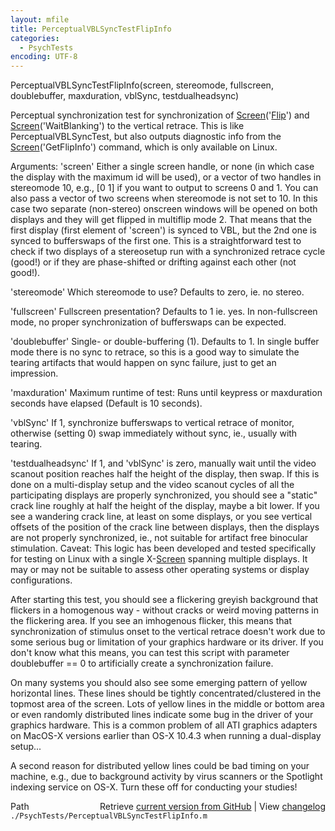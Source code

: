 ```yaml
---
layout: mfile
title: PerceptualVBLSyncTestFlipInfo
categories:
  - PsychTests
encoding: UTF-8
---
```


PerceptualVBLSyncTestFlipInfo\(screen, stereomode, fullscreen, doublebuffer, maxduration, vblSync, testdualheadsync\)

Perceptual synchronization test for synchronization of [Screen](/docs/Screen)\('[Flip](/docs/Flip)'\) and
[Screen](/docs/Screen)\('WaitBlanking'\) to the vertical retrace. This is like
PerceptualVBLSyncTest, but also outputs diagnostic info from the
[Screen](/docs/Screen)\('GetFlipInfo'\) command, which is only available on Linux.

Arguments:
'screen' Either a single screen handle, or none \(in which case the
display with the maximum id will be used\), or a vector of two handles in
stereomode 10, e.g., \[0 1\] if you want to output to screens 0 and 1. You
can also pass a vector of two screens when stereomode is not set to 10.
In this case two separate \(non-stereo\) onscreen windows will be opened on
both displays and they will get flipped in multiflip mode 2. That means
that the first display \(first element of 'screen'\) is synced to VBL, but
the 2nd one is synced to bufferswaps of the first one. This is a
straightforward test to check if two displays of a stereosetup run with a
synchronized retrace cycle \(good\!\) or if they are phase-shifted or
drifting against each other \(not good\!\).

'stereomode' Which stereomode to use? Defaults to zero, ie. no stereo.

'fullscreen' Fullscreen presentation? Defaults to 1 ie. yes. In
non-fullscreen mode, no proper synchronization of bufferswaps can be
expected.

'doublebuffer' Single- or double-buffering \(1\). Defaults to 1. In single
buffer mode there is no sync to retrace, so this is a good way to
simulate the tearing artifacts that would happen on sync failure, just to
get an impression.

'maxduration' Maximum runtime of test: Runs until keypress or maxduration
seconds have elapsed \(Default is 10 seconds\).

'vblSync' If 1, synchronize bufferswaps to vertical retrace of monitor,
otherwise \(setting 0\) swap immediately without sync, ie., usually with tearing.

'testdualheadsync' If 1, and 'vblSync' is zero, manually wait until the video
scanout position reaches half the height of the display, then swap. If this
is done on a multi-display setup and the video scanout cycles of all the
participating displays are properly synchronized, you should see a "static"
crack line roughly at half the height of the display, maybe a bit lower. If
you see a wandering crack line, at least on some displays, or you see vertical
offsets of the position of the crack line between displays, then the displays
are not properly synchronized, ie., not suitable for artifact free binocular
stimulation. Caveat: This logic has been developed and tested specifically
for testing on Linux with a single X-[Screen](/docs/Screen) spanning multiple displays. It may
or may not be suitable to assess other operating systems or display configurations.

After starting this test, you should see a flickering greyish background
that flickers in a homogenous way - without cracks or weird moving patterns
in the flickering area. If you see an imhogenous flicker, this means that
synchronization of stimulus onset to the vertical retrace doesn't work due
to some serious bug or limitation of your graphics hardware or its driver.
If you don't know what this means, you can test this script with parameter
doublebuffer == 0 to artificially create a synchronization failure.

On many systems you should also see some emerging pattern of yellow horizontal lines.
These lines should be tightly concentrated/clustered in the topmost area of
the screen. Lots of yellow lines in the middle or bottom area or even
randomly distributed lines indicate some bug in the driver of your graphics
hardware. This is a common problem of all ATI graphics adapters on MacOS-X
versions earlier than OS-X 10.4.3 when running a dual-display setup...

A second reason for distributed yellow lines could be bad timing on your
machine, e.g., due to background activity by virus scanners or the Spotlight
indexing service on OS-X. Turn these off for conducting your studies\!



<div class="code_header" style="text-align:right;">
  <span style="float:left;">Path&nbsp;&nbsp;</span> <span class="counter">Retrieve <a href=
  "https://raw.github.com/Psychtoolbox-3/Psychtoolbox-3/beta/./PsychTests/PerceptualVBLSyncTestFlipInfo.m">current version from GitHub</a> | View <a href=
  "https://github.com/Psychtoolbox-3/Psychtoolbox-3/commits/beta/./PsychTests/PerceptualVBLSyncTestFlipInfo.m">changelog</a></span>
</div>
<div class="code">
  <code>./PsychTests/PerceptualVBLSyncTestFlipInfo.m</code>
</div>
